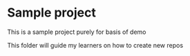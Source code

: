 # Sample project
This is a sample project purely for basis of demo

This folder will guide my learners on how to create new repos
